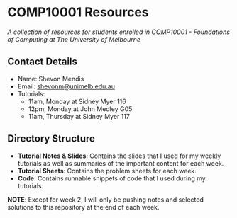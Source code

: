 # COMP10001 Resources
_A collection of resources for students enrolled in COMP10001 - Foundations of Computing at The University of Melbourne_

## Contact Details
* Name: Shevon Mendis
* Email: shevonm@unimelb.edu.au
* Tutorials: 
   * 11am, Monday   at Sidney Myer 116
   * 12pm, Monday   at John Medley G05
   * 11am, Thursday at Sidney Myer 117

## Directory Structure
* **Tutorial Notes & Slides**: Contains the slides that I used for my weekly tutorials as well as summaries of the important content for each week.
* **Tutorial Sheets**: Contains the problem sheets for each week.
* **Code**: Contains runnable snippets of code that I used during my tutorials.

**NOTE**: Except for week 2, I will only be pushing notes and selected solutions to this repository at the end of each week.

